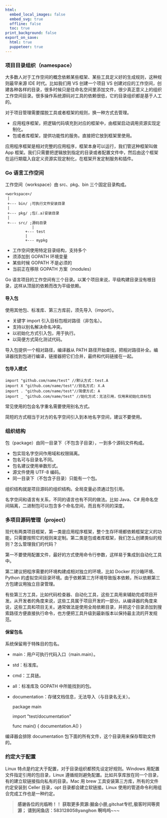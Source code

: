 ```yaml
---
html:
  embed_local_images: false
  embed_svg: true
  offline: false
  toc: true
print_background: false
export_on_save:
  html: true
  puppeteer: true
---
```

### 项目目录组织（namespace）

大多数人对于工作空间的概念依赖某些框架、某些工具定义好的生成规则，这种规则最早来源 IDE 时代。比如我们用 VS 创建一个项目 VS
创建对应的工作空间，创建各种各样的目录，很多时候只是往命名空间里添加文件，很少真正意义上的组织工作空间目录。很多操作系统源码对工具的依赖很低，它的目录组织都是基于人工的。

对于项目管理需要摆脱工具或者框架的规则，换一种方式去管理。

  * 应用程序框架，把逻辑代码填充到对应的框架中，由框架启动调用资源实现定制化。
  * 包或者库框架，提供功能性的服务。直接把它放到框架里使用。

应用程序框架是相对完整的应用程序，框架本身可以运行，我们管这种框架叫做 App
框架。我们只需要把逻辑放到指定的目录或者配置文件中，然后由这个框架在运行期载入自定义资源实现定制化，在框架开发定制服务和插件。

### Go 语言工作空间

工作空间（workspace）由 src、pkg、bin 三个固定目录构成。

    
    
    <workspace>/
     |
     +--- bin/ ;可执行文件安装目录
     |
     +--- pkg/ ;包(.a)安装目录
     |
     +--- src/ ;源码目录
                |
             +--- test
             |
             +--- mypkg
    

  * 工作空间使用特定目录结构，支持多个
  * 须添加到 GOPATH 环境变量
  * 某些时候 GOPATH 不是必须的
  * 当前正在移除 GOPATH 方案（modules）

Go 语言项目的工作空间有三个目录。以某个项目来说，平级构建目录没有根目录，这样从顶层的依赖而改为平级依赖。

#### **导入包**

使用其他包、标准库、第三方库前，须先导入（import）。

  * 关键字 import 引入目标包相对路径（非包名）。
  * 支持以别名解决命名冲突。
  * 以初始化方式引入包，用于执行。
  * 以简便方式简化测试代码。

导入包提供一个相对路径，编译器从 PATH 路径开始查找，把相对路径补全。编译器找到包进行编译，链接器把它们合并，最终和代码链接在一起。

#### **包导入模式**

    
    
    import "github.com/name/test" //默认方式：test.A
    import X "github.com/name/test"//别名方式: X.A
    import . "github.com/name/test"//简便方式: A
    import _ "github.com/name/test" //始化方式：无法引用，仅用来初始化目标包
    

常见使用的包会名字重名需要使用别名方式。

简短的方式相当于对方的名字空间引入到本地名字空间，建议不要使用。

### 组织结构

包（package）由同一目录下（不包含子目录），一到多个源码文件构成。

  * 包实现名字空间作用域和权限隔离。
  * 包名可与目录名不同。
  * 包名建议使用单数形式。
  * 源文件使用 UTF-8 编码。
  * 同一目录下（不包含子目录）只能有一个包。

组织结构就是项目源码的组织结构。全局变量必须通过包引用。

名字空间和语言有关系，不同的语言也有不同的做法。比如 Java、C# 用命名空间隔离，二进制包可以包含多个命名空间，而且有不同的深度。

### 多项目源码管理（project）

现代有两类项目框架，第一类是应用程序框架，整个生存环境都依赖框架定义的功能，只需要按照它的规则来定制。第二类是包或者库框架，我们怎么创建类似的规则？怎么管理我们的代码？

第一不要使用配置文件，最好的方式使用命令行参数，这样易于集成到自动化工具中。

第二建议把程序需要的环境构建成相对独立的环境，比如 Docker 的沙箱环境、Python
的虚拟空间目录环境。由于依赖第三方环境导致版本依赖，所以依赖第三方包建议用独立目录管理。

有些第三方工具，比如代码检查器、自动化工具，这些工具用来辅助完成项目开发。从开发者的角度来说，这些工具属于项目开发的一部分。从编译器的角度来说，这些工具和项目无关。通常做法是使用全局依赖目录，并把这个目录添加到搜索路径方便直接执行命令，也方便把工具升级到最新版本以保持最主流的开发规范。

#### **保留包名**

系统保留用于特殊目的包名。

  * main：用户可执行代码入口（main.main）。
  * std：标准库。
  * cmd：工具链。
  * all：标准库及 GOPATH 中所能找到的包。
  * documentation：存储文档信息，无法导入（与目录名无关）。

    
    
    package main
    
    import "test/documentation"
    
    func main() {
        documentation.A()
    }
    

编译器会排除 documentation 包下面的所有文件，这个目录用来保存帮助文件的。

### 约定大于配置

Linux 特点是约定大于配置，对于目录组织都预先设定好规则。Windows 用配置文件指定引用的包目录，Linux
遵循规则避免配置。比如共享库放在同一个目录，有的建立软链接指向私有的目录。Mac 用 brew 工具安装第三方库，所有的文件约定安装到 Celler
目录，opt 目录都会建立软链接。Linux 使用的管道命令利用组合完成工作也是一种约定。

> **感谢各位的光临哟！！**
> **获取更多资源:掘金小册,gitchat专栏,极客时间等资源；**
> **请到闲鱼店：583128058yanghon**
> **啊呜呜~~~**